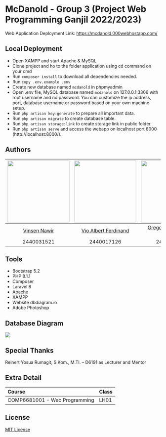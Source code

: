 # McDanold - Group 3 (Project Web Programming Ganjil 2022/2023)

Web Application Deployment Link: https://mcdanold.000webhostapp.com/

## Local Deployment
  * Open XAMPP and start Apache & MySQL
  * Clone project and ho to the folder application using cd command on your cmd
  * Run `composer install` to download all dependencies needed.
  * Run `copy .env.example .env`
  * Create new database named `mcdanold` in phpmyadmin
  * Open .env file, MySQL database named `mcdanold` on 127.0.0.1:3306 with root username and no password. You can customize the ip address, port, database username or password based on your own machine setup.
  * Run `php artisan key:generate` to prepare all important data.
  * Run `php artisan migrate` to create database table.
  * Run `php artisan storage:link` to create storage link in public folder.
  * Run `php artisan serve` and access the webapp on localhost port 8000 (http://localhost:8000/).

## Authors
| <img src="https://media.discordapp.net/attachments/1047505167341342800/1072705119520571403/9k.png" height="200px"/>  | <img src="https://media.discordapp.net/attachments/1047505167341342800/1072705128303435906/2Q.png" height="200px"/>  | <img src="https://media.discordapp.net/attachments/1047505167341342800/1072705163489456210/9k.png" height="200px"/>  | <img src="https://media.discordapp.net/attachments/1047505167341342800/1072705184230297640/2Q.png" height="200px"/>  |
| :------------------------------------------------------------------------------------------------------------------: | :------------------------------------------------------------------------------------------------------------------: | :------------------------------------------------------------------------------------------------------------------: | :------------------------------------------------------------------------------------------------------------------: |
| [Vinsen Nawir](https://github.com/VinsenN)                                                                           | [Vio Albert Ferdinand](https://github.com/VioAlbert)                                                                 | [Gregorius Emmanuel Henry](https://github.com/jfcjaya)                                                               | [Francis Alexander](https://github.com/francisalexander02)                                                                    |    
| 2440031521                                                                                                           | 2440017126                                                                                                           | 2440030582                                                                                                           | 2440017126                                                                                                           |

## Tools
* Bootstrap 5.2
* PHP 8.1.1
* Composer
* Laravel 8
* Apache
* XAMPP
* Website dbdiagram.io
* Adobe Photoshop

## Database Diagram
<img src="https://media.discordapp.net/attachments/1047505167341342800/1072707490355089468/McDanold.png?width=1191&height=663"/>

## Special Thanks
Reinert Yosua Rumagit, S.Kom., M.TI. – D6191 as Lecturer and Mentor

## Extra Detail
| Course                         | Class |
| :----------------------------  | :---- |
| COMP6681001 - Web Programming  | LH01  |

## License
[MIT License](LICENSE)
